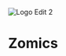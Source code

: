 ![Logo Edit 2](https://user-images.githubusercontent.com/97570002/230484096-5ca93998-dcdd-4d90-858a-ad0d53b8802f.png)


#       Zomics
